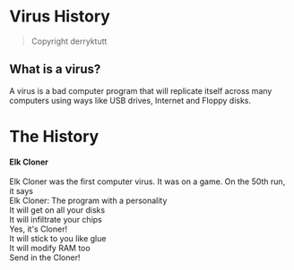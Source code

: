 # Virus History
> Copyright derryktutt
## What is a virus?
A virus is a bad computer program that will replicate itself across many computers using ways like USB drives, Internet and Floppy disks.
# The History
#### Elk Cloner
Elk Cloner was the first computer virus. It was on a game. On the 50th run, it says  
Elk Cloner: The program with a personality  
It will get on all your disks  
It will infiltrate your chips  
Yes, it's Cloner!  
It will stick to you like glue  
It will modify RAM too  
Send in the Cloner!  

